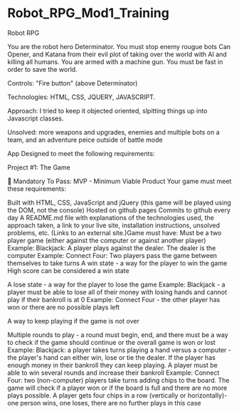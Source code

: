 # Robot_RPG_Mod1_Training

Robot RPG

You are the robot hero Determinator. You must stop enemy rougue bots Can Opener, and Katana from their evil plot of 
taking over the world with AI and killing all humans.
You are armed with a machine gun. You must be fast in order to save the world.

Controls: "Fire button" (above Determinator)

Technologies: HTML, CSS, JQUERY, JAVASCRIPT.

Approach: I tried to keep it objected oriented, slpitting things up into Javascript classes. 

Unsolved: more weapons and upgrades, enemies and multiple bots on a team, and an adventure peice outside of battle mode

App Designed to meet the following requirements:

Project #1: The Game

🔴 Mandatory To Pass:
MVP - Minimum Viable Product
Your game must meet these requirements:

Built with HTML, CSS, JavaScript and jQuery (this game will be played using the DOM, not the console)
Hosted on github pages
Commits to github every day
A README.md file with explanations of the technologies used, the approach taken, a link to your live site, installation instructions, unsolved problems, etc.
 (Links to an external site.)Game must have:
Must be a two player game (either against the computer or against another player)
Example: Blackjack: A player plays against the dealer. The dealer is the computer
Example: Connect Four: Two players pass the game between themselves to take turns
A win state - a way for the player to win the game
High score can be considered a win state

A lose state - a way for the player to lose the game
Example: Blackjack - a player must be able to lose all of their money with losing hands and cannot play if their bankroll is at 0
Example: Connect Four - the other player has won or there are no possible plays left

A way to keep playing if the game is not over

Multiple rounds to play - a round must begin, end, and there must be a way to check if the game should continue or the overall game is won or lost
Example: Blackjack: a player takes turns playing a hand versus a computer - the player's hand can either win, lose or tie the dealer. If the player has enough money in their bankroll they can keep playing. A player must be able to win several rounds and increase their bankroll
Example: Connect Four: two (non-computer) players take turns adding chips to the board. The game will check if a player won or if the board is full and there are no more plays possible. A player gets four chips in a row (vertically or horizontally)- one person wins, one loses, there are no further plays in this case
